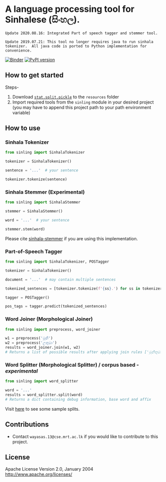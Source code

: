 # A language processing tool for Sinhalese (සිංහල). 

`Update 2020.08.16: Integrated Part of speech tagger and stemmer tool.`

`Update 2019.07.21: This tool no longer requires java to run sinhala tokenizer. 
All java code is ported to Python implementation for convenience.`

[![Binder](https://mybinder.org/badge_logo.svg)](https://mybinder.org/v2/gh/ysenarath/sinling/37fbcbaef51f0ff87ea9dcca4617ff427f7d34ce)
[![PyPI version](https://badge.fury.io/py/sinling.svg)](https://badge.fury.io/py/sinling)

## How to get started
Steps-
1. Download [`stat.split.pickle`](https://github.com/ysenarath/sinling/releases/download/v0.1-alpha/stat.split.pickle) to the `resources` folder
1. Import required tools from the `sinling` module in your desired project 
(you may have to append this project path to your path environment variable)

## How to use
### Sinhala Tokenizer
```python
from sinling import SinhalaTokenizer

tokenizer = SinhalaTokenizer()

sentence = '...'  # your sentence

tokenizer.tokenize(sentence)
```

### Sinhala Stemmer (Experimental)
```python
from sinling import SinhalaStemmer

stemmer = SinhalaStemmer()

word = '...'  # your sentence

stemmer.stem(word)
```

Please cite [sinhala-stemmer](https://github.com/rksk/sinhala-news-analysis/tree/master/sinhala-stemmer) if you are using this implementation.

### Part-of-Speech Tagger

```python
from sinling import SinhalaTokenizer, POSTagger

tokenizer = SinhalaTokenizer()

document = '...'  # may contain multiple sentences

tokenized_sentences = [tokenizer.tokenize(f'{ss}.') for ss in tokenizer.split_sentences(document)]

tagger = POSTagger()

pos_tags = tagger.predict(tokenized_sentences)
```

### Word Joiner (Morphological Joiner)
```python
from sinling import preprocess, word_joiner

w1 = preprocess('මුනි')
w2 = preprocess('උතුමා')
results = word_joiner.join(w1, w2)
# Returns a list of possible results after applying join rules ['මුනිතුමා', ...]
```

### Word Splitter (Morphological Splitter) / corpus based - *experimental*
```python
from sinling import word_splitter

word = '...'
results = word_splitter.split(word)
# Returns a dict containing debug information, base word and affix
```

Visit [here](https://github.com/ysenarath/sinling/blob/master/scripts/splitter.ipynb) to see some sample splits.

## Contributions
- Contact `wayasas.13@cse.mrt.ac.lk` if you would like to contribute to this project.

## License
Apache License
Version 2.0, January 2004
http://www.apache.org/licenses/

